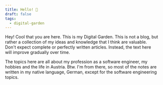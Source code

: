 ```yaml
---
title: Hello! 🌼
draft: false
tags:
  - digital-garden
---
```

Hey! Cool that you are here. This is my Digital Garden. This is not a blog, but rather a collection of my ideas and knowledge that I think are valuable. Don't expect complete or perfectly written articles. Instead, the text here will improve gradually over time.

The topics here are all about my profession as a software engineer, my hobbies and the life in Austria. Btw. I'm from there, so most of the notes are written in my native language, German, except for the software engineering topics.
